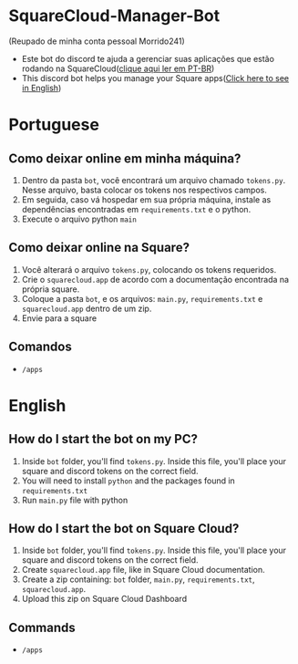 # SquareCloud-Manager-Bot
(Reupado de minha conta pessoal Morrido241)
- Este bot do discord te ajuda a gerenciar suas aplicações que estão rodando na SquareCloud([clique aqui ler em PT-BR](https://github.com/Morrido241/SquareCloud-Manager-Bot?tab=readme-ov-file#portuguese))
- This discord bot helps you manage your Square apps([Click here to see in English](https://github.com/Morrido241/SquareCloud-Manager-Bot?tab=readme-ov-file#english))

# Portuguese 
## Como deixar online em minha máquina?

1. Dentro da pasta `bot`, você encontrará um arquivo chamado `tokens.py`. Nesse arquivo, basta colocar os tokens nos respectivos campos.
2. Em seguida, caso vá hospedar em sua própria máquina, instale as dependências encontradas em `requirements.txt` e o python.
3. Execute o arquivo python `main`

## Como deixar online na Square?

1. Você alterará o arquivo `tokens.py`, colocando os tokens requeridos.
2. Crie o `squarecloud.app` de acordo com a documentação encontrada na própria square.
3. Coloque a pasta `bot`, e os arquivos: `main.py`, `requirements.txt` e `squarecloud.app` dentro de um zip.
4. Envie para a square

## Comandos

- `/apps`

# English
## How do I start the bot on my PC?

1. Inside `bot` folder, you'll find `tokens.py`. Inside this file, you'll place your square and discord tokens on the correct field.
2. You will need to install `python` and the packages found in `requirements.txt`
3. Run `main.py` file with python

## How do I start the bot on Square Cloud?

1. Inside `bot` folder, you'll find `tokens.py`. Inside this file, you'll place your square and discord tokens on the correct field.
2. Create `squarecloud.app` file, like in Square Cloud documentation.
3. Create a zip containing: `bot` folder, `main.py`, `requirements.txt`, `squarecloud.app`.
4. Upload this zip on Square Cloud Dashboard

## Commands

- `/apps`